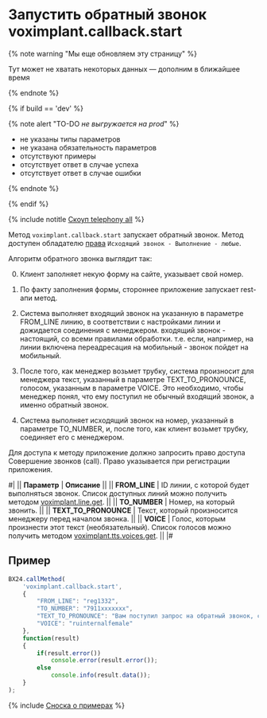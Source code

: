 # Запустить обратный звонок voximplant.callback.start

{% note warning "Мы еще обновляем эту страницу" %}

Тут может не хватать некоторых данных — дополним в ближайшее время

{% endnote %}

{% if build == 'dev' %}

{% note alert "TO-DO _не выгружается на prod_" %}

- не указаны типы параметров
- не указана обязательность параметров
- отсутствуют примеры
- отсутствует ответ в случае успеха
- отсутствует ответ в случае ошибки

{% endnote %}

{% endif %}

{% include notitle [Скоуп telephony all](../_includes/scope-telephony-all.md) %}

Метод `voximplant.callback.start` запускает обратный звонок. Метод доступен обладателю [права](https://helpdesk.bitrix24.ru/open/18177766/) `Исходящий звонок - Выполнение - любые`.

Алгоритм обратного звонка выглядит так:

0. Клиент заполняет некую форму на сайте, указывает свой номер.

1. По факту заполнения формы, стороннее приложение запускает rest-апи метод.

2. Система выполняет входящий звонок на указанную в параметре FROM_LINE линию, в соответствии с настройками линии и дожидается соединения с менеджером. входящий звонок - настоящий, со всеми правилами обработки. т.е. если, например, на линии включена переадресация на мобильный - звонок пойдет на мобильный.

3. После того, как менеджер возьмет трубку, система произносит для менеджера текст, указанный в параметре TEXT_TO_PRONOUNCE, голосом, указанным в параметре VOICE. Это необходимо, чтобы менеджер понял, что ему поступил не обычный входящий звонок, а именно обратный звонок.

4. Система выполняет исходящий звонок на номер, указанный в параметре TO_NUMBER, и, после того, как клиент возьмет трубку, соединяет его с менеджером.

Для доступа к методу приложение должно запросить право доступа Совершение звонков (call). Право указывается при регистрации приложения.

#|
|| **Параметр** | **Описание** ||
|| **FROM_LINE** | ID линии, с которой будет выполняться звонок. Список доступных линий можно получить методом [voximplant.line.get](lines/voximplant-line-get.md). ||
|| **TO_NUMBER** | Номер, на который звонить. ||
|| **TEXT_TO_PRONOUNCE** | Текст, который произносится менеджеру перед началом звонка. ||
|| **VOICE** | Голос, которым произнести этот текст (необязательный). Список голосов можно получить методом [voximplant.tts.voices.get](voximplant-tts-voices-get.md). ||
|#

## Пример

```js
BX24.callMethod(
    'voximplant.callback.start',
    {
        "FROM_LINE": "reg1332",
        "TO_NUMBER": "7911xxxxxxx",
        "TEXT_TO_PRONOUNCE": "Вам поступил запрос на обратный звонок, соединяю с клиентом.",
        "VOICE": "ruinternalfemale"
    },
    function(result)
    {
        if(result.error())
            console.error(result.error());
        else
            console.info(result.data());
    }
);
```

{% include [Сноска о примерах](../../../_includes/examples.md) %}
